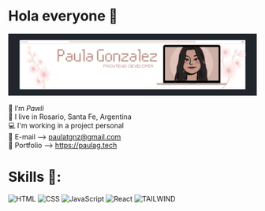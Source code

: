 # Hola everyone 🔮

<img src="./img/paulaglogo.png" alt="Paula G" style="max-width:100%;">

🌺 I’m *Pawli* </br>
📍 I live in Rosario, Santa Fe, Argentina </br>
💻 I'm working in a project personal </br>
💌 E-mail --> paulatgnz@gmail.com </br>
🦋 Portfolio --> https://paulag.tech

# Skills 🦖:
![HTML](https://img.shields.io/badge/-HTML-b693aa?style=for-the-badge&logo=HTML5)
![CSS](https://img.shields.io/badge/-CSS-b693aa?style=for-the-badge&logo=CSS3&logoColor=1572B6)
![JavaScript](https://img.shields.io/badge/-JavaScript-b693aa?style=for-the-badge&logo=javascript)
![React](https://img.shields.io/badge/-React-b693aa?style=for-the-badge&logo=react)
![TAILWIND](https://img.shields.io/badge/Tailwind_CSS-b693aa?style=for-the-badge&logo=tailwind-css&logoColor=white)
